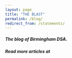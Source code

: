 ```yaml
---
layout: page
title: "THE BLAST"
permalink: /blog/
redirect_from: /statements/
---
```

<h5>The blog of Birmingham DSA.</h5>

<div id="substack-feed-embed"></div>


<script>
  window.SubstackFeedWidget = {
    substackUrl: "bhamdsa.substack.com",
    posts: 12,
    hidden: ["author"]
  };
</script>

<h5>Read more articles at <a href="https://bhamdsa.substack.com>our Substack page</a>.</h5>

<script src="https://substackapi.com/embeds/feed.js" async></script>